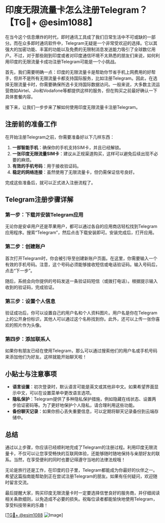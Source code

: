 # 印度无限流量卡怎么注册Telegram？【TG💪+ @esim1088】

在当今这个信息爆炸的时代，即时通讯工具成了我们日常生活中不可或缺的一部分。而在众多即时通讯软件中，Telegram无疑是一个非常受欢迎的选择。它以其强大的加密功能、丰富的功能以及免费的无限制消息发送能力吸引了全球数亿用户。不过，对于那些刚到印度或者对印度通信环境不太熟悉的朋友们来说，如何利用印度的无限流量卡成功注册Telegram可能是一个小挑战。

首先，我们需要明确一点：印度的无限流量卡是帮助你节省手机上网费用的好帮手，但并不是所有无限流量卡都支持国际服务，比如注册Telegram。因此，在选择无限流量卡时，你需要确保所选卡支持国际数据访问。一般来说，大多数主流运营商如Airtel、Jio和Vodafone等都提供这样的服务，但在购买之前最好确认一下具体套餐内容。

接下来，让我们一步步来了解如何使用印度无限流量卡注册Telegram。

## 注册前的准备工作

在开始注册Telegram之前，你需要准备好以下几样东西：

1. **一部智能手机**：确保你的手机支持SIM卡，并且已经解锁。
2. **一张印度无限流量SIM卡**：建议从正规渠道购买，这样可以避免后续出现不必要的麻烦。
3. **有效的手机号码**：用于接收验证码。
4. **稳定的网络连接**：虽然使用了无限流量卡，但仍需保证信号良好。

完成这些准备后，就可以正式进入注册流程了。

## Telegram注册步骤详解

### 第一步：下载并安装Telegram应用

无论你是安卓用户还是苹果用户，都可以通过各自的应用商店轻松找到Telegram应用程序。搜索“Telegram”，然后点击下载安装即可。安装完成后，打开应用。

### 第二步：创建账户

首次打开Telegram时，你会被引导至创建新账户页面。在这里，你需要输入一个有效的手机号码。注意，这个号码必须能够接收短信或电话验证码。输入号码后，点击“下一步”。

随后，系统会向你提供的号码发送一条验证码短信（或拨打电话）。根据提示输入收到的验证码，完成验证。

### 第三步：设置个人信息

验证成功后，你可以设置自己的用户名和个人资料图片。用户名是你在Telegram上的公开身份标识，其他人可以通过这个名称找到你。此外，还可以上传一张你喜欢的照片作为头像。

### 第四步：添加联系人

如果你有朋友已经在使用Telegram，那么可以通过搜索他们的用户名或手机号码来添加他们为好友。这样就能开始聊天啦！

## 小贴士与注意事项

- **语言设置**：初次登录时，默认语言可能是英文或其他非中文。如果希望界面显示中文，可以在设置菜单中更改语言选项。
- **隐私保护**：Telegram提供了多种隐私保护措施，例如隐藏在线状态、设置两步验证密码等。为了更好地保护个人隐私，请合理利用这些功能。
- **备份聊天记录**：如果你担心丢失重要信息，可以定期将聊天记录备份到云端存储中。

## 总结

通过以上步骤，你应该已经顺利地完成了Telegram的注册过程。利用印度无限流量卡，不仅可以让您享受畅快的互联网体验，还能够随时随地保持与亲朋好友的联系。当然，在享受便利的同时也要记得遵守当地的法律法规哦！

无论是旅行还是工作，在印度的日子里，Telegram都能成为你最好的伙伴之一。希望这篇指南能帮助到正在尝试注册Telegram的朋友。如果有任何疑问，欢迎随时留言交流。

最后提醒大家，购买印度无限流量卡时一定要选择信誉良好的服务商，并仔细阅读相关条款细则，以免造成不必要的损失。祝每位读者都能愉快地使用Telegram，享受科技带来的乐趣！

[[TG💪+ @esim1088](https://t.me/s/esim1088) ![Image](https://i.postimg.cc/4NQfJmqS/Snipaste-2025-05-13-00-14-12.png)]